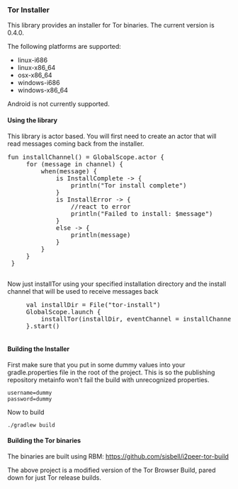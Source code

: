 ### Tor Installer

This library provides an installer for Tor binaries. The current version is 0.4.0.

The following platforms are supported:
* linux-i686
* linux-x86_64
* osx-x86_64
* windows-i686
* windows-x86_64

Android is not currently supported.

#### Using the library
This library is actor based. You will first need to create an actor that
will read messages coming back from the installer.

<pre>
fun installChannel() = GlobalScope.actor<Any> {
     for (message in channel) {
         when(message) {
             is InstallComplete -> {
                 println("Tor install complete")
             }
             is InstallError -> {
                 //react to error
                 println("Failed to install: $message")
             }
             else -> {
                 println(message)
             }
         }
     }
 }
 </pre>
 
 Now just installTor using your specified installation directory and the install 
 channel that will be used to receive messages back
 
 <pre>
     val installDir = File("tor-install")
     GlobalScope.launch {
         installTor(installDir, eventChannel = installChannel())
     }.start()
 </pre>
 
 #### Building the Installer

First make sure that you put in some dummy values into your gradle.properties file in the root
of the project. This is so the publishing repository metainfo won't fail the build with unrecognized properties. 

    username=dummy
    password=dummy
    
Now to build

    ./gradlew build
 
 #### Building the Tor binaries
 The binaries are built using RBM: 
 https://github.com/sisbell/i2peer-tor-build
 
 The above project is a modified version of the Tor Browser Build, pared down for just Tor
 release builds.
